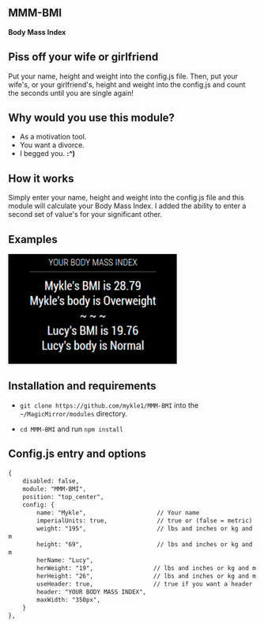 ## MMM-BMI

**Body Mass Index**

## Piss off your wife or girlfriend

Put your name, height and weight into the config.js file.
Then, put your wife's, or your girlfriend's, height and weight into the config.js
and count the seconds until you are single again!

## Why would you use this module?

* As a motivation tool.
* You want a divorce.
* I begged you. **:^)**

## How it works

Simply enter your name, height and weight into the config.js file and this module
will calculate your Body Mass Index. I added the ability to enter a second set of 
value's for your significant other. 

## Examples

![](images/1.png)

## Installation and requirements

* `git clone https://github.com/mykle1/MMM-BMI` into the `~/MagicMirror/modules` directory.

* `cd MMM-BMI` and run `npm install`


## Config.js entry and options
```
{
    disabled: false,
    module: "MMM-BMI",
    position: "top_center",
    config: {
        name: "Mykle",                    // Your name
        imperialUnits: true,		      // true or (false = metric)
        weight: "195",                    // lbs and inches or kg and m
        height: "69",                     // lbs and inches or kg and m
        herName: "Lucy",
        herWeight: "19",                 // lbs and inches or kg and m
        herHeight: "26",                 // lbs and inches or kg and m
        useHeader: true,                 // true if you want a header                 
        header: "YOUR BODY MASS INDEX",
        maxWidth: "350px",
    }
},  
```	
